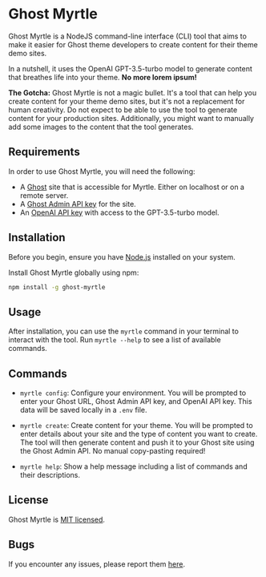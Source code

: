 # Ghost Myrtle

Ghost Myrtle is a NodeJS command-line interface (CLI) tool that aims to make it easier for Ghost theme developers to create content for their theme demo sites.

In a nutshell, it uses the OpenAI GPT-3.5-turbo model to generate content that breathes life into your theme. **No more lorem ipsum!**

**The Gotcha:** Ghost Myrtle is not a magic bullet. It's a tool that can help you create content for
your theme demo sites, but it's not a replacement for human creativity. Do not expect to be able to
use the tool to generate content for your production sites. Additionally, you might want to manually
add some images to the content that the tool generates.

## Requirements
In order to use Ghost Myrtle, you will need the following:

* A [Ghost](https://ghost.org/) site that is accessible for Myrtle. Either on localhost or on a remote server.
* A [Ghost Admin API key](https://ghost.org/docs/admin-api/#token-authentication) for the site.
* An [OpenAI API key](https://openai.com/blog/openai-api) with access to the GPT-3.5-turbo model.

## Installation

Before you begin, ensure you have [Node.js](https://nodejs.org/) installed on your system.

Install Ghost Myrtle globally using npm:

```bash
npm install -g ghost-myrtle
```

## Usage

After installation, you can use the `myrtle` command in your terminal to interact with the tool. Run `myrtle --help` to see a list of available commands.

## Commands

- `myrtle config`: Configure your environment. You will be prompted to enter your Ghost URL, Ghost Admin API key, and OpenAI API key. This data will be saved locally in a `.env` file.

- `myrtle create`: Create content for your theme. You will be prompted to enter details about your site and the type of content you want to create. The tool will then generate content and push it to your Ghost site using the Ghost Admin API. No manual copy-pasting required!

- `myrtle help`: Show a help message including a list of commands and their descriptions.

## License

Ghost Myrtle is [MIT licensed](LICENSE).

## Bugs

If you encounter any issues, please report them [here](https://github.com/betschki/ghost-myrtle/issues).